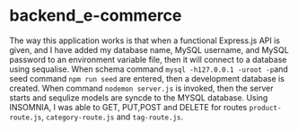 # backend_e-commerce

The way this application works is that when a functional Express.js API is given, and I have added my database name, MySQL username, and MySQL password to an environment variable file, then it will connect to a database using sequalise. When schema command `mysql -h127.0.0.1 -uroot -p`and seed command `npm run seed` are entered, then a development database is created. When command `nodemon server.js` is invoked, then the server starts and sequlize models are syncde to the MYSQL database. Using INSOMNIA, I was able to GET, PUT,POST and DELETE for routes `product-route.js`, `category-route.js` and `tag-route.js`. 